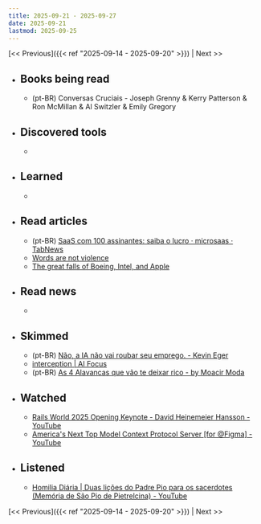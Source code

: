 ```yaml
---
title: 2025-09-21 - 2025-09-27
date: 2025-09-21
lastmod: 2025-09-25
---
```


[<< Previous]({{< ref "2025-09-14 - 2025-09-20" >}}) | Next >>

- ## Books being read
  - (pt-BR) Conversas Cruciais - Joseph Grenny & Kerry Patterson & Ron McMillan
    & Al Switzler & Emily Gregory

- ## Discovered tools
  -

- ## Learned
  -

- ## Read articles
  - (pt-BR) [SaaS com 100 assinantes: saiba o lucro · microsaas · TabNews](https://www.tabnews.com.br/microsaas/saas-com-100-assinantes-saiba-o-lucro)
  - [Words are not violence](https://world.hey.com/dhh/words-are-not-violence-c751f14f)
  - [The great falls of Boeing, Intel, and Apple](https://world.hey.com/dhh/the-great-falls-of-boeing-intel-and-apple-4c18ca39)

- ## Read news
  -

- ## Skimmed
  - (pt-BR) [Não, a IA não vai roubar seu emprego. - Kevin Eger](https://kevineger.substack.com/p/nao-a-ia-nao-vai-roubar-seu-emprego)
  - [interception | AI Focus](https://aifoc.us/interception/)
  - (pt-BR) [As 4 Alavancas que vão te deixar rico - by Moacir Moda](https://moacirmoda.substack.com/p/as-4-alavancas-que-vao-te-deixar)

- ## Watched
  - [Rails World 2025 Opening Keynote - David Heinemeier Hansson - YouTube](https://www.youtube.com/watch?v=gcwzWzC7gUA)
  - [America's Next Top Model Context Protocol Server [for @Figma] - YouTube](https://www.youtube.com/watch?v=mVrCPo8eB3A)

- ## Listened
  - [Homilia Diária | Duas lições do Padre Pio para os sacerdotes (Memória de São Pio de Pietrelcina) - YouTube](https://www.youtube.com/watch?v=cSJhUU1IVO4)

[<< Previous]({{< ref "2025-09-14 - 2025-09-20" >}}) | Next >>
